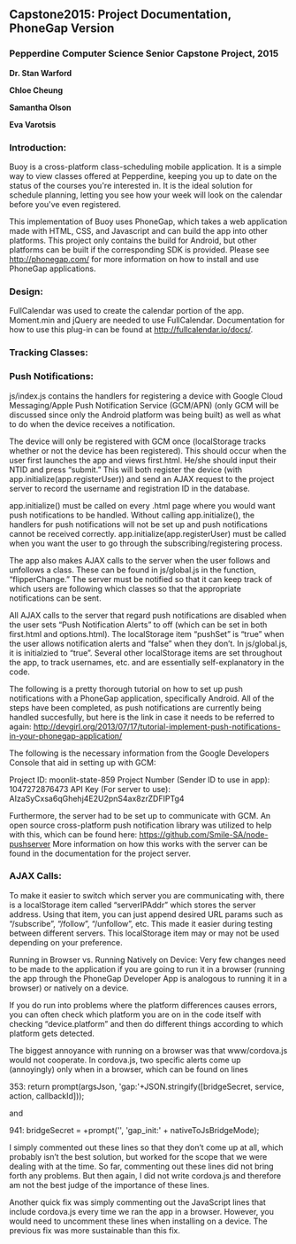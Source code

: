 ## Capstone2015: Project Documentation, PhoneGap Version
### Pepperdine Computer Science Senior Capstone Project, 2015
**Dr. Stan Warford** 

**Chloe Cheung**

**Samantha Olson**

**Eva Varotsis**


### Introduction:
Buoy is a cross-platform class-scheduling mobile application. It is a simple way to view classes offered at Pepperdine, keeping you up to date on the status of the courses you're interested in. It is the ideal solution for schedule planning, letting you see how your week will look on the calendar before you've even registered.

This implementation of Buoy uses PhoneGap, which takes a web application made with HTML, CSS, and Javascript and can build the app into other platforms. This project only contains the build for Android, but other platforms can be built if the corresponding SDK is provided. Please see http://phonegap.com/ for more information on how to install and use PhoneGap applications.

### Design:

FullCalendar was used to create the calendar portion of the app. Moment.min and jQuery are needed to use FullCalendar. Documentation for how to use this plug-in can be found at http://fullcalendar.io/docs/.

### Tracking Classes:


### Push Notifications:
js/index.js contains the handlers for registering a device with Google Cloud Messaging/Apple Push Notification Service (GCM/APN) (only GCM will be discussed since only the Android platform was being built) as well as what to do when the device receives a notification.

The device will only be registered with GCM once (localStorage tracks whether or not the device has been registered). This should occur when the user first launches the app and views first.html. He/she should input their NTID and press “submit.” This will both register the device (with app.initialize(app.registerUser)) and send an AJAX request to the project server to record the username and registration ID in the database.

app.initialize() must be called on every .html page where you would want push notifications to be handled. Without calling app.initialize(), the handlers for push notifications will not be set up and push notifications cannot be received correctly. app.initialize(app.registerUser) must be called when you want the user to go through the subscribing/registering process.

The app also makes AJAX calls to the server when the user follows and unfollows a class. These can be found in js/global.js in the function, “flipperChange.” The server must be notified so that it can keep track of which users are following which classes so that the appropriate notifications can be sent.

All AJAX calls to the server that regard push notifications are disabled when the user sets “Push Notification Alerts” to off (which can be set in both first.html and options.html). The localStorage item “pushSet” is “true” when the user allows notification alerts and “false” when they don’t. In js/global.js, it is initialzied to “true”. Several other localStorage items are set throughout the app, to track usernames, etc. and are essentially self-explanatory in the code.

The following is a pretty thorough tutorial on how to set up push notifications with a PhoneGap application, specifically Android. All of the steps have been completed, as push notifications are currently being handled succesfully, but here is the link in case it needs to be referred to again:
http://devgirl.org/2013/07/17/tutorial-implement-push-notifications-in-your-phonegap-application/

The following is the necessary information from the Google Developers Console that aid in setting up with GCM:

Project ID: moonlit-state-859
Project Number (Sender ID to use in app): 1047272876473
API Key (For server to use): AIzaSyCxsa6qGhehj4E2U2pnS4ax8zrZDFIPTg4

Furthermore, the server had to be set up to communicate with GCM. An open source cross-platform push notification library was utilized to help with this, which can be found here:
https://github.com/Smile-SA/node-pushserver
More information on how this works with the server can be found in the documentation for the project server.

### AJAX Calls:
To make it easier to switch which server you are communicating with, there is a localStorage item called “serverIPAddr” which stores the server address. Using that item, you can just append desired URL params such as “/subscribe”, “/follow”, “/unfollow”, etc.
This made it easier during testing between different servers. This localStorage item may or may not be used depending on your preference.

Running in Browser vs. Running Natively on Device:
Very few changes need to be made to the application if you are going to run it in a browser (running the app through the PhoneGap Developer App is analogous to running it in a browser) or natively on a device.

If you do run into problems where the platform differences causes errors, you can often check which platform you are on in the code itself with checking “device.platform” and then do different things according to which platform gets detected.

The biggest annoyance with running on a browser was that www/cordova.js would not cooperate. In cordova.js, two specific alerts come up (annoyingly) only when in a browser, which can be found on lines

353: return prompt(argsJson, 'gap:'+JSON.stringify([bridgeSecret, service, action, callbackId]));

and

941: bridgeSecret = +prompt('', 'gap_init:' + nativeToJsBridgeMode);

I simply commented out these lines so that they don’t come up at all, which probably isn’t the best solution, but worked for the scope that we were dealing with at the time. So far, commenting out these lines did not bring forth any problems. But then again, I did not write cordova.js and therefore am not the best judge of the importance of these lines.

Another quick fix was simply commenting out the JavaScript lines that include cordova.js every time we ran the app in a browser. However, you would need to uncomment these lines when installing on a device. The previous fix was more sustainable than this fix.
